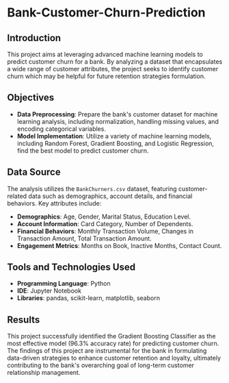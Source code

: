# Bank-Customer-Churn-Prediction

## Introduction

This project aims at leveraging advanced machine learning models to predict customer churn for a bank. By analyzing a dataset that encapsulates a wide range of customer attributes, the project seeks to identify customer churn which may be helpful for future retention strategies formulation.

## Objectives

- **Data Preprocessing**: Prepare the bank's customer dataset for machine learning analysis, including normalization, handling missing values, and encoding categorical variables.
- **Model Implementation**: Utilize a variety of machine learning models, including Random Forest, Gradient Boosting, and Logistic Regression, find the best model to predict customer churn.


## Data Source

The analysis utilizes the `BankChurners.csv` dataset, featuring customer-related data such as demographics, account details, and financial behaviors. Key attributes include:
- **Demographics**: Age, Gender, Marital Status, Education Level.
- **Account Information**: Card Category, Number of Dependents.
- **Financial Behaviors**: Monthly Transaction Volume, Changes in Transaction Amount, Total Transaction Amount.
- **Engagement Metrics**: Months on Book, Inactive Months, Contact Count.

## Tools and Technologies Used

- **Programming Language**: Python
- **IDE**: Jupyter Notebook
- **Libraries**: pandas, scikit-learn, matplotlib, seaborn

## Results

This project successfully identified the Gradient Boosting Classifier as the most effective model (96.3% accuracy rate) for predicting customer churn. The findings of this project are instrumental for the bank in formulating data-driven strategies to enhance customer retention and loyalty, ultimately contributing to the bank's overarching goal of long-term customer relationship management.


